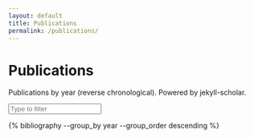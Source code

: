 ```yaml
---
layout: default
title: Publications
permalink: /publications/
---
```


<h1>Publications</h1>
<p>Publications by year (reverse chronological). Powered by jekyll-scholar.</p>

<input id="pub-filter" type="text" placeholder="Type to filter" oninput="filterPubs()">

{% bibliography --group_by year --group_order descending %}
